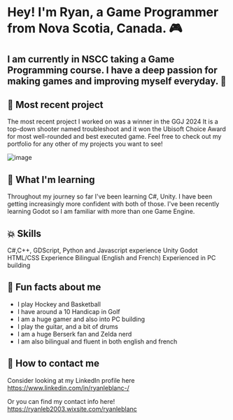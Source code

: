 # Hey! I'm Ryan, a Game Programmer from Nova Scotia, Canada. 🎮
## I am currently in NSCC taking a Game Programming course. I have a deep passion for making games and improving myself everyday. 🙂

## 👾 Most recent project 
The most recent project I worked on was a winner in the GGJ 2024
It is a top-down shooter named troubleshoot and it won the Ubisoft Choice Award for most well-rounded and best executed game.
Feel free to check out my portfolio for any other of my projects you want to see!

![image](https://github.com/RyanLeB/RyanLeB/assets/122310498/a24a6c4f-dad6-4763-a166-c24eb1ee5c90)

  
## 🧌 What I'm learning
Throughout my journey so far I've been learning C#, Unity. I have been getting increasingly more confident with both of those. 
I've been recently learning Godot so I am familiar with more than one Game Engine. 


## 💥 Skills
C#,C++, GDScript, Python and Javascript experience
Unity
Godot
HTML/CSS Experience
Bilingual (English and French)
Experienced in PC building

## 💭 Fun facts about me
- I play Hockey and Basketball
- I have around a 10 Handicap in Golf 
- I am a huge gamer and also into PC building
- I play the guitar, and a bit of drums
- I am a huge Berserk fan and Zelda nerd
- I am also bilingual and fluent in both english and french


## 🔔 How to contact me 
Consider looking at my LinkedIn profile here https://www.linkedin.com/in/ryanleblanc-/ 

Or you can find my contact info here! https://ryanleb2003.wixsite.com/ryanleblanc 


  

